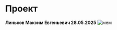 # Проект
**Линьков Максим Евгеньевич 28.05.2025**
![мем](https://www.meme-arsenal.com/memes/6e5b63bfcf0b96a9eb5f9fef3d9e435c.jpg)